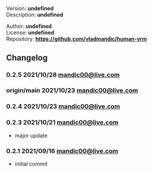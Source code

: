 #   

  Version: **undefined**  
  Description: **undefined**  
  
  Author: **undefined**  
  License: **undefined**  
  Repository: **<https://github.com/vladmandic/human-vrm>**  
  
## Changelog
  
### **0.2.5** 2021/10/28 mandic00@live.com


### **origin/main** 2021/10/23 mandic00@live.com


### **0.2.4** 2021/10/23 mandic00@live.com


### **0.2.3** 2021/10/21 mandic00@live.com

- major update

### **0.2.1** 2021/09/16 mandic00@live.com

- initial commit
